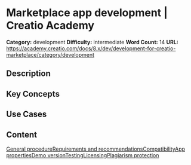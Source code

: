 # Marketplace app development | Creatio Academy

**Category:** development **Difficulty:** intermediate **Word Count:** 14
**URL:**
https://academy.creatio.com/docs/8.x/dev/development-for-creatio-marketplace/category/development

## Description

## Key Concepts

## Use Cases

## Content

[General procedure](/docs/8.x/dev/development-for-creatio-marketplace/app-development/steps-to-develop-the-app)[Requirements and recommendations](/docs/8.x/dev/development-for-creatio-marketplace/category/requirements-and-recommendations)[Compatibility](/docs/8.x/dev/development-for-creatio-marketplace/category/compatibility)[App properties](/docs/8.x/dev/development-for-creatio-marketplace/app-development/app-metadata)[Demo version](/docs/8.x/dev/development-for-creatio-marketplace/app-development/demo-version-of-the-app)[Testing](/docs/8.x/dev/development-for-creatio-marketplace/app-development/test-the-app)[Licensing](/docs/8.x/dev/development-for-creatio-marketplace/app-development/app-licensing)[Plagiarism protection](/docs/8.x/dev/development-for-creatio-marketplace/app-development/plagiarism-proof-the-code)
